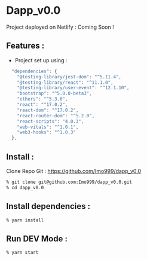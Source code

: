 # Dapp_v0.0

Project deployed on Netlify : Coming Soon !
## Features :

- Project set up using :

```js
  "dependencies": {
    "@testing-library/jest-dom": "^5.11.4",
    "@testing-library/react": "^11.1.0",
    "@testing-library/user-event": "^12.1.10",
    "bootstrap": "^5.0.0-beta3",
    "ethers": "^5.3.0",
    "react": "^17.0.2",
    "react-dom": "^17.0.2",
    "react-router-dom": "^5.2.0",
    "react-scripts": "4.0.3",
    "web-vitals": "^1.0.1",
    "web3-hooks": "^1.0.3"
  },
```

## Install :

Clone Repo Git : https://github.com/Imo999/dapp_v0.0

```zsh
% git clone git@github.com:Imo999/dapp_v0.0.git
% cd dapp_v0.0
```

## Install dependencies :

```zsh
% yarn install
```

## Run DEV Mode :

```zsh
% yarn start
```